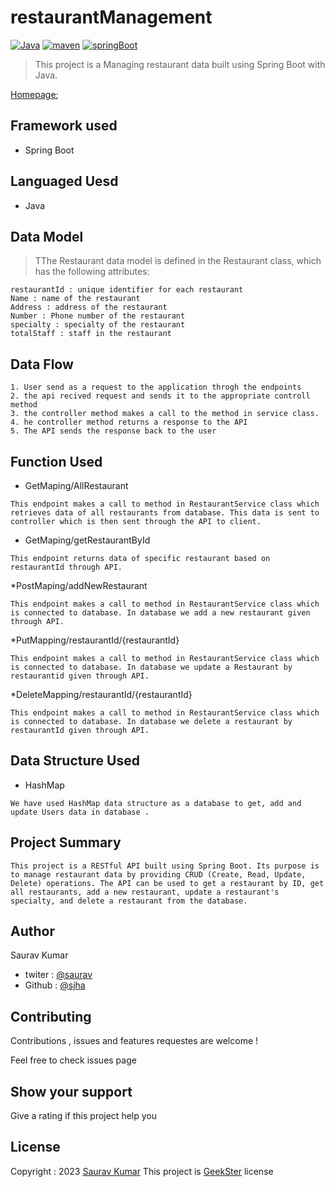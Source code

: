 # restaurantManagement
[![Java](https://img.shields.io/badge/Java>=8.0-blue.svg)](https://docs.spring.io/spring-boot/docs/0.5.0.M6/api/org/springframework/boot/SpringApplication.html)
[![maven](https://img.shields.io/badge/maven->=3.0.5-green.svg)](https://www.npmjs.com/package/npm/v/5.5.0)
[![springBoot](https://img.shields.io/badge/SpringBoot->=3.0.6-blue.svg)](https://nodejs.org/en/blog/release/v9.3.0)
>This project is a Managing restaurant data built using Spring Boot with Java.

[Homepage]();

## Framework used
 * Spring Boot
## Languaged Uesd
 * Java
## Data Model
>TThe Restaurant data model is defined in the Restaurant class, which has the following attributes:
```
restaurantId : unique identifier for each restaurant
Name : name of the restaurant
Address : address of the restaurant
Number : Phone number of the restaurant
specialty : specialty of the restaurant
totalStaff : staff in the restaurant
```
## Data Flow
```
1. User send as a request to the application throgh the endpoints
2. the api recived request and sends it to the appropriate controll method
3. the controller method makes a call to the method in service class.
4. he controller method returns a response to the API
5. The API sends the response back to the user
```
## Function Used 

* GetMaping/AllRestaurant
```
This endpoint makes a call to method in RestaurantService class which retrieves data of all restaurants from database. This data is sent to controller which is then sent through the API to client.
```
* GetMaping/getRestaurantById
```
This endpoint returns data of specific restaurant based on restaurantId through API.
```
*PostMaping/addNewRestaurant
```
This endpoint makes a call to method in RestaurantService class which is connected to database. In database we add a new restaurant given through API.
```
*PutMapping/restaurantId/{restaurantId}
```
This endpoint makes a call to method in RestaurantService class which is connected to database. In database we update a Restaurant by restaurantid given through API.
```
*DeleteMapping/restaurantId/{restaurantId}
```
This endpoint makes a call to method in RestaurantService class which is connected to database. In database we delete a restaurant by restaurantId given through API.
```
## Data Structure Used
* HashMap
```
We have used HashMap data structure as a database to get, add and update Users data in database .
```

## Project Summary
```
This project is a RESTful API built using Spring Boot. Its purpose is to manage restaurant data by providing CRUD (Create, Read, Update, Delete) operations. The API can be used to get a restaurant by ID, get all restaurants, add a new restaurant, update a restaurant's specialty, and delete a restaurant from the database.
```
## Author

Saurav Kumar

* twiter : [@saurav](https://twitter.com/Sauravjha24)
* Github : [@sjha](https://github.com/sjha24)

## Contributing

Contributions , issues and features requestes are welcome !

Feel free to check issues page

## Show your support

Give a rating if this project help you

## License

Copyright : 2023 [Saurav Kumar]()
This project is [GeekSter](https://www.geekster.in/) license
